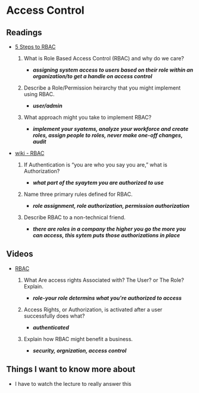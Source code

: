 # Access Control

## Readings

* [5 Steps to RBAC](https://www.csoonline.com/article/3060780/security/5-steps-to-simple-role-based-access-control.html)

  1. What is Role Based Access Control (RBAC) and why do we care?

      * ***assigning system access to users based on their role within an organization/to get a handle on access control***

  2. Describe a Role/Permission heirarchy that you might implement using RBAC.

      * ***user/admin***

  3. What approach might you take to implement RBAC?

      * ***implement your syatems, analyze your workforce and create roles, assign people to roles, never make one-off changes, audit***

* [wiki - RBAC](https://en.wikipedia.org/wiki/Role-based_access_control)

  1. If Authentication is “you are who you say you are,” what is Authorization?

      * ***what part of the syaytem you are authorized to use***

  2. Name three primary rules defined for RBAC.

      * ***role assignment, role authorization, permission authorization***

  3. Describe RBAC to a non-technical friend.

      * ***there are roles in a company the higher you go the more you can access, this sytem puts those authorizations in place***

## Videos

* [RBAC](https://www.youtube.com/watch?v=C4NP8Eon3cA)

  1. What Are access rights Associated with? The User? or The Role? Explain.

      * ***role-your role determins what you're authorized to access***

  2. Access Rights, or Authorization, is activated after a user successfully does what?

      * ***authenticated***

  3. Explain how RBAC might benefit a business.

      * ***security, orgnization, access control***

## Things I want to know more about

* I have to watch the lecture to really answer this

